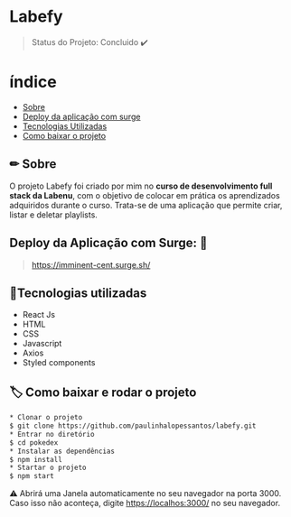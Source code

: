 # Labefy

> Status do Projeto: Concluido :heavy_check_mark:

# índice
  
  - [Sobre](#-Sobre)
  - [Deploy da aplicação com surge](#-Deploy-da-aplicação-com-surge)
  - [Tecnologias Utilizadas](#-Tecnologias-Utilizadas)
  - [Como baixar o projeto](#-Como-baixar-o-projeto)
 
## ✏ Sobre
O projeto Labefy foi criado por mim no **curso de desenvolvimento full stack da Labenu**, com o objetivo de colocar em prática os aprendizados adquiridos durante o curso.
Trata-se de uma aplicação que permite criar, listar e deletar playlists.

 ## Deploy da Aplicação com Surge: :dash:
><https://imminent-cent.surge.sh/>

## 📌Tecnologias utilizadas
- React Js
- HTML
- CSS
- Javascript
- Axios
- Styled components
## 🏷 Como baixar e rodar o projeto
```Bash
* Clonar o projeto
$ git clone https://github.com/paulinhalopessantos/labefy.git
* Entrar no diretório
$ cd pokedex
* Instalar as dependências
$ npm install
* Startar o projeto
$ npm start
```
⚠ Abrirá uma Janela automaticamente no seu navegador na porta 3000. Caso isso não aconteça, digite <https://localhos:3000/> no seu navegador.






